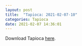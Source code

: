 ```yaml
---
layout: post
title:  "Tapioca: 2021-02-07-10"
categories: Tapioca
date: 2021-02-07 14:36:01
---
```

Download Tapioca [here](https://github.com/Nowhere-Know-How/Tapioca-Releases/releases/download/2021-02-07-10/Tapioca_2021-02-07-10.zip).

